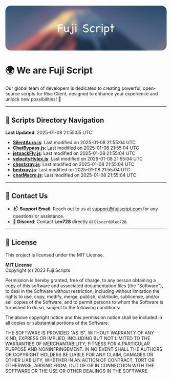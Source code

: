 ![Banner](.github/b.webp)

# 🌍 **We are Fuji Script**

Our global team of developers is dedicated to creating powerful, open-source scripts for Rise Client, designed to enhance your experience and unlock new possibilities! 🌟

---
<!-- SCRIPTS_NAVIGATION_START -->
## 📂 **Scripts Directory Navigation**

**Last Updated**: 2025-01-08 21:55:05 UTC

- **[SilentAura.js](scripts/SilentAura.js)**: Last modified on 2025-01-08 21:55:04 UTC
- **[ChatBypass.js](scripts/ChatBypass.js)**: Last modified on 2025-01-08 21:55:04 UTC
- **[jetpackFly.js](scripts/jetpackFly.js)**: Last modified on 2025-01-08 21:55:04 UTC
- **[velocityHylex.js](scripts/velocityHylex.js)**: Last modified on 2025-01-08 21:55:04 UTC
- **[chestxray.js](scripts/chestxray.js)**: Last modified on 2025-01-08 21:55:04 UTC
- **[bedxray.js](scripts/bedxray.js)**: Last modified on 2025-01-08 21:55:04 UTC
- **[chatMacro.js](scripts/chatMacro.js)**: Last modified on 2025-01-08 21:55:04 UTC

<!-- SCRIPTS_NAVIGATION_END -->

---

## 💬 **Contact Us**  
- 📬 **Support Email**: Reach out to us at [support@fujiscript.com](mailto:support@fujiscript.com) for any questions or assistance.  
- 💬 **Discord**: Contact **Leo728** directly at `Discord@leo728`.

---

## 📜 **License**

This project is licensed under the MIT License.  

**MIT License**  
Copyright (c) 2023 Fuji Scripts  

Permission is hereby granted, free of charge, to any person obtaining a copy of this software and associated documentation files (the "Software"), to deal in the Software without restriction, including without limitation the rights to use, copy, modify, merge, publish, distribute, sublicense, and/or sell copies of the Software, and to permit persons to whom the Software is furnished to do so, subject to the following conditions:  

The above copyright notice and this permission notice shall be included in all copies or substantial portions of the Software.  

THE SOFTWARE IS PROVIDED "AS IS", WITHOUT WARRANTY OF ANY KIND, EXPRESS OR IMPLIED, INCLUDING BUT NOT LIMITED TO THE WARRANTIES OF MERCHANTABILITY, FITNESS FOR A PARTICULAR PURPOSE AND NONINFRINGEMENT. IN NO EVENT SHALL THE AUTHORS OR COPYRIGHT HOLDERS BE LIABLE FOR ANY CLAIM, DAMAGES OR OTHER LIABILITY, WHETHER IN AN ACTION OF CONTRACT, TORT OR OTHERWISE, ARISING FROM, OUT OF OR IN CONNECTION WITH THE SOFTWARE OR THE USE OR OTHER DEALINGS IN THE SOFTWARE.  
